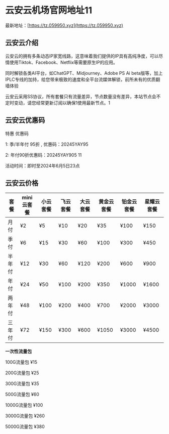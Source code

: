 # 云安云机场官网地址11

最新地址：[https://tz.059950.xyz](https://tz.059950.xyz)

## 云安云介绍

云安云的拥有多条动态IP家宽线路，这意味着我们提供的IP具有高纯净度，可以尽情使用Tiktok、Facebook、Netflix等需要原生IP的应用。

同时解锁各类AI平台，如ChatGPT、Midjourney、Adobe PS Ai beta版等，加上IPLC专线的加持，给您带来极致的速度和全平台流媒体解锁，前所未有的优质翻墙体验

云安云采用SS协议，所有套餐只有流量差异，节点数量没有差异，本站节点会不定时变动，请您经常更新订阅以确保1使用最新节点。1

## 云安云优惠码

特惠 优惠码

1: 季/半年付 95折 , 优惠码：20245YAY95

2: 年付90折优惠码：20245YAY905 11

活动时间：即时至2024年6月5日23点

## 云安云价格

|套餐|mini云套餐|小云套餐|飞云套餐|大云套餐|黄金云套餐|铂金云套餐|星耀云套餐|
|----|----|----|----|----|----|----|----|
|月付|¥2|¥5|¥10|¥20|¥35|¥100|¥150|
|季付|¥6|¥15|¥30|¥60|¥100|¥300|¥450|
|半年付|¥12|¥30|¥60|¥120|¥200|¥600|¥900|
|年付|¥24|¥50|¥100|¥200|¥350|¥1000|¥1600|
|两年付|¥48|¥100|¥200|¥400|¥700|¥2000|¥3000|
|三年付|¥72|¥150|¥300|¥600|¥1050|¥3000|¥4500|

**一次性流量包**

100G流量包 ¥15

200G流量包 ¥25

300G流量包 ¥35

500G流量包 ¥60

1000G流量包 ¥100

3000G流量包 ¥260

5000G流量包 ¥380



